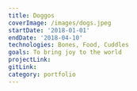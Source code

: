 ```yaml
---
title: Doggos
coverImage: /images/dogs.jpeg
startDate: '2018-01-01'
endDate: '2018-04-10'
technologies: Bones, Food, Cuddles
goals: To bring joy to the world
projectLink:
gitLink:
category: portfolio
---
```

